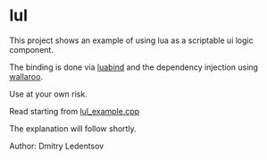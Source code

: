 lul
===

This project shows an example of using lua as a scriptable ui logic component.

The binding is done via [luabind](http://www.rasterbar.com/products/luabind/docs.html)
and the dependency injection using [wallaroo](https://code.google.com/p/wallaroo/).

Use at your own risk.

Read starting from [lul_example.cpp](example/lul_example.cpp)

The explanation will follow shortly.

Author: Dmitry Ledentsov
